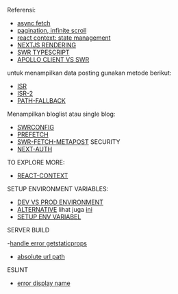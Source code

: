 Referensi: 
- [async fetch](https://dmitripavlutin.com/javascript-fetch-async-await/)
- [pagination, infinite scroll](https://stackoverflow.com/questions/63230019/how-to-create-load-more-bottom-in-nextjs-for-get-rest-of-data-next-js-paginati)
- [react context: state management](https://www.netlify.com/blog/2020/12/01/using-react-context-for-state-management-in-next.js/)
- [NEXTJS RENDERING](https://theodorusclarence.com/blog/nextjs-fetch-method)
- [SWR TYPESCRIPT](https://stackoverflow.com/questions/64199630/problem-with-typescript-while-making-request-to-swr)
- [APOLLO CLIENT VS SWR](https://dev.to/aryanjnyc/i-migrated-away-from-apollo-client-to-vercel-swr-and-prisma-graphql-request-and-you-can-too-245b)

untuk menampilkan data posting gunakan metode berikut: 
- [ISR](https://nextjs.org/docs/basic-features/data-fetching#incremental-static-regeneration)
- [ISR-2](https://vercel.com/docs/concepts/next.js/incremental-static-regeneration)
- [PATH-FALLBACK](https://nextjs.org/docs/basic-features/data-fetching#fallback-true)

Menampilkan bloglist atau single blog: 
- [SWRCONFIG](https://swr.vercel.app/docs/with-nextjs)
- [PREFETCH](https://nextjs.org/docs/api-reference/next/router#routerprefetch)
- [SWR-FETCH-METAPOST](https://github.com/praveenweb/swr-graphql/blob/master/pages/index.js)
SECURITY
- [NEXT-AUTH](https://next-auth.js.org/)


TO EXPLORE MORE: 
- [REACT-CONTEXT](https://www.netlify.com/blog/2020/12/01/using-react-context-for-state-management-in-next.js/)


SETUP ENVIRONMENT VARIABLES: 

- [DEV VS PROD ENVIRONMENT](https://www.geeksforgeeks.org/node_env-variables-and-how-to-use-them/)
- [ALTERNATIVE](https://seanconnolly.dev/dont-be-fooled-by-node-env) lihat juga [ini](https://jetrockets.com/blog/environment-variables-in-next-js)
- [SETUP ENV VARIABEL](https://www.youtube.com/watch?v=vS86x_e0zBk&t=257s)

SERVER BUILD

-[handle error getstaticprops](https://stackoverflow.com/questions/67168743/how-to-cleanly-handle-errors-in-nextjs-getstaticprops)

- [absolute url path](https://stackoverflow.com/questions/44342226/next-js-error-only-absolute-urls-are-supported)


ESLINT

- [error display name](https://stackoverflow.com/questions/55620562/eslint-component-definition-is-missing-displayname-react-display-name)